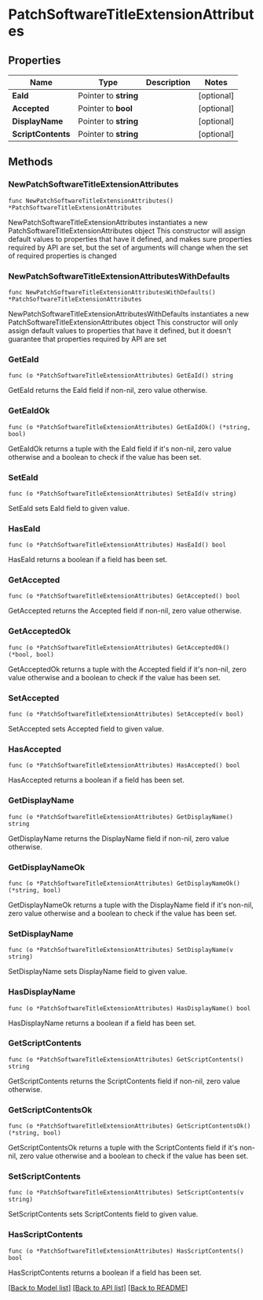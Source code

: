 # PatchSoftwareTitleExtensionAttributes

## Properties

Name | Type | Description | Notes
------------ | ------------- | ------------- | -------------
**EaId** | Pointer to **string** |  | [optional] 
**Accepted** | Pointer to **bool** |  | [optional] 
**DisplayName** | Pointer to **string** |  | [optional] 
**ScriptContents** | Pointer to **string** |  | [optional] 

## Methods

### NewPatchSoftwareTitleExtensionAttributes

`func NewPatchSoftwareTitleExtensionAttributes() *PatchSoftwareTitleExtensionAttributes`

NewPatchSoftwareTitleExtensionAttributes instantiates a new PatchSoftwareTitleExtensionAttributes object
This constructor will assign default values to properties that have it defined,
and makes sure properties required by API are set, but the set of arguments
will change when the set of required properties is changed

### NewPatchSoftwareTitleExtensionAttributesWithDefaults

`func NewPatchSoftwareTitleExtensionAttributesWithDefaults() *PatchSoftwareTitleExtensionAttributes`

NewPatchSoftwareTitleExtensionAttributesWithDefaults instantiates a new PatchSoftwareTitleExtensionAttributes object
This constructor will only assign default values to properties that have it defined,
but it doesn't guarantee that properties required by API are set

### GetEaId

`func (o *PatchSoftwareTitleExtensionAttributes) GetEaId() string`

GetEaId returns the EaId field if non-nil, zero value otherwise.

### GetEaIdOk

`func (o *PatchSoftwareTitleExtensionAttributes) GetEaIdOk() (*string, bool)`

GetEaIdOk returns a tuple with the EaId field if it's non-nil, zero value otherwise
and a boolean to check if the value has been set.

### SetEaId

`func (o *PatchSoftwareTitleExtensionAttributes) SetEaId(v string)`

SetEaId sets EaId field to given value.

### HasEaId

`func (o *PatchSoftwareTitleExtensionAttributes) HasEaId() bool`

HasEaId returns a boolean if a field has been set.

### GetAccepted

`func (o *PatchSoftwareTitleExtensionAttributes) GetAccepted() bool`

GetAccepted returns the Accepted field if non-nil, zero value otherwise.

### GetAcceptedOk

`func (o *PatchSoftwareTitleExtensionAttributes) GetAcceptedOk() (*bool, bool)`

GetAcceptedOk returns a tuple with the Accepted field if it's non-nil, zero value otherwise
and a boolean to check if the value has been set.

### SetAccepted

`func (o *PatchSoftwareTitleExtensionAttributes) SetAccepted(v bool)`

SetAccepted sets Accepted field to given value.

### HasAccepted

`func (o *PatchSoftwareTitleExtensionAttributes) HasAccepted() bool`

HasAccepted returns a boolean if a field has been set.

### GetDisplayName

`func (o *PatchSoftwareTitleExtensionAttributes) GetDisplayName() string`

GetDisplayName returns the DisplayName field if non-nil, zero value otherwise.

### GetDisplayNameOk

`func (o *PatchSoftwareTitleExtensionAttributes) GetDisplayNameOk() (*string, bool)`

GetDisplayNameOk returns a tuple with the DisplayName field if it's non-nil, zero value otherwise
and a boolean to check if the value has been set.

### SetDisplayName

`func (o *PatchSoftwareTitleExtensionAttributes) SetDisplayName(v string)`

SetDisplayName sets DisplayName field to given value.

### HasDisplayName

`func (o *PatchSoftwareTitleExtensionAttributes) HasDisplayName() bool`

HasDisplayName returns a boolean if a field has been set.

### GetScriptContents

`func (o *PatchSoftwareTitleExtensionAttributes) GetScriptContents() string`

GetScriptContents returns the ScriptContents field if non-nil, zero value otherwise.

### GetScriptContentsOk

`func (o *PatchSoftwareTitleExtensionAttributes) GetScriptContentsOk() (*string, bool)`

GetScriptContentsOk returns a tuple with the ScriptContents field if it's non-nil, zero value otherwise
and a boolean to check if the value has been set.

### SetScriptContents

`func (o *PatchSoftwareTitleExtensionAttributes) SetScriptContents(v string)`

SetScriptContents sets ScriptContents field to given value.

### HasScriptContents

`func (o *PatchSoftwareTitleExtensionAttributes) HasScriptContents() bool`

HasScriptContents returns a boolean if a field has been set.


[[Back to Model list]](../README.md#documentation-for-models) [[Back to API list]](../README.md#documentation-for-api-endpoints) [[Back to README]](../README.md)


